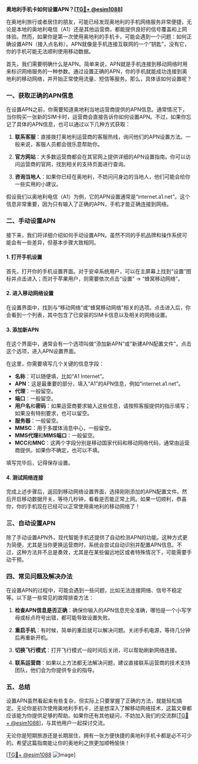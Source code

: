 **奥地利手机卡如何设置APN？[[TG💪+ @esim1088](https://t.me/s/esim1088)]**

在奥地利旅行或者居住的朋友，可能已经发现奥地利的手机网络服务非常便捷，无论是本地的奥地利电信（A1）还是其他运营商，都能提供良好的信号覆盖和上网体验。然而，如果你是第一次使用奥地利的手机卡，可能会遇到一个问题：如何正确设置APN（接入点名称）。APN就像是手机连接互联网的一个“钥匙”，没有它，你的手机可能无法顺利使用移动数据。

首先，我们需要明确什么是APN。简单来说，APN就是手机连接到移动网络时用来标识网络服务的一种参数。通过设置正确的APN，你的手机就能成功连接到奥地利的移动网络，并开始正常使用流量、短信等服务。那么，具体该如何设置呢？

### 一、获取正确的APN信息

在设置APN之前，你需要知道奥地利当地运营商提供的APN信息。通常情况下，当你购买一张新的SIM卡时，运营商会直接告诉你如何设置APN。不过，如果你忘记了具体的APN信息，也可以通过以下几种方式获取：

1. **联系客服**：直接拨打奥地利运营商的客服热线，询问他们的APN设置方法。一般来说，客服人员都会很乐意帮助你。
   
2. **官方网站**：大多数运营商都会在其官网上提供详细的APN设置指南。你可以访问运营商的官网，找到相关的支持页面进行查询。

3. **咨询当地人**：如果你已经在奥地利，不妨问问身边的当地人，他们可能会给你一些实用的小建议。

假设我们以奥地利电信（A1）为例，它的APN设置通常是“internet.a1.net”。这个信息非常重要，因为只有输入了正确的APN，手机才能正确连接到网络。

### 二、手动设置APN

接下来，我们将详细介绍如何手动设置APN。虽然不同的手机品牌和操作系统可能会有一些差异，但基本步骤大致相同。

#### 1. 打开手机设置

首先，打开你的手机设置界面。对于安卓系统用户，可以在主屏幕上找到“设置”图标并点击进入；而对于苹果用户，则需要依次点击“设置” -> “蜂窝移动网络”。

#### 2. 进入移动网络设置

在设置界面中，找到与“移动网络”或“蜂窝移动网络”相关的选项。点击进入后，你会看到一个列表，其中包含了已安装的SIM卡信息以及相关的网络设置。

#### 3. 添加新APN

在这个界面中，通常会有一个选项叫做“添加新APN”或“新建APN配置文件”。点击这个选项，进入APN设置界面。

在这里，你需要填写几个关键的信息字段：

- **名称**：可以随便填，比如“A1 Internet”。
- **APN**：这是最重要的部分，填入“A1”的APN信息，例如“internet.a1.net”。
- **代理**：一般留空。
- **端口**：一般留空。
- **用户名**和**密码**：如果运营商要求输入这些信息，请按照客服提供的指示填写；如果没有特别要求，也可以留空。
- **服务器**：一般留空。
- **MMSC**：用于多媒体消息中心，一般留空。
- **MMS代理**和**MMS端口**：一般留空。
- **MCC**和**MNC**：这两个字段分别是移动国家代码和移动网络代码，通常由运营商提供。如果你不确定，也可以不填。

填写完毕后，记得保存设置。

#### 4. 测试网络连接

完成上述步骤后，返回到移动网络设置界面，选择刚刚添加的APN配置文件。然后开启移动数据开关，等待几秒钟，看看是否能正常上网。如果一切顺利，恭喜你，你的手机现在已经可以正常使用奥地利的移动网络了！

### 三、自动设置APN

除了手动设置APN外，现代智能手机还提供了自动检测APN的功能。这种方式更为简便，尤其是当你更换运营商时，系统会尝试自动识别并配置APN信息。不过，这种方法并不总是奏效，尤其是在某些偏远地区或者特殊情况下，可能需要手动干预。

### 四、常见问题及解决办法

在设置APN的过程中，可能会遇到一些问题，比如无法连接网络、信号不稳定等。以下是一些常见的故障排查方法：

1. **检查APN信息是否正确**：确保你输入的APN信息完全准确，哪怕是一个小写字母或标点符号出错，都可能导致设置失败。
   
2. **重启手机**：有时候，简单的重启就可以解决问题。关闭手机电源，等待几分钟后再重新开机。

3. **切换飞行模式**：打开飞行模式一段时间后关闭，可以帮助刷新网络连接。

4. **联系运营商**：如果以上方法都无法解决问题，建议直接联系运营商的技术支持团队，他们会为你提供专业的指导。

### 五、总结

设置APN虽然看起来有些复杂，但实际上只要掌握了正确的方法，就能轻松搞定。无论你是初次使用奥地利手机卡，还是想深入了解移动网络技术，这篇文章都应该能为你提供足够的帮助。如果你还有其他疑问，不妨加入我们的交流群[[TG💪+ @esim1088](https://t.me/s/esim1088)]，与其他用户一起探讨交流。

无论你是短期旅游还是长期居住，拥有一张方便快捷的奥地利手机卡都是必不可少的。希望这篇指南能让你的奥地利之旅更加顺畅愉快！ 

[[TG💪+ @esim1088](https://t.me/s/esim1088) ![Image](https://i.postimg.cc/4NQfJmqS/Snipaste-2025-05-13-00-14-12.png)]